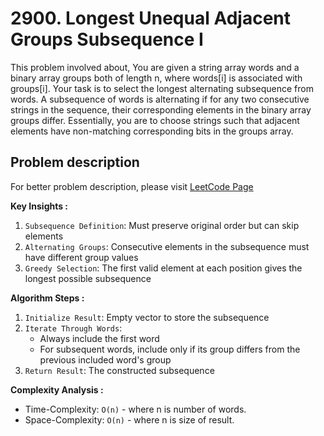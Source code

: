 # 2900. Longest Unequal Adjacent Groups Subsequence I

This problem involved about, You are given a string array words and a binary array groups both of length n, where words[i] is associated with groups[i]. Your task is to select the longest alternating subsequence from words. A subsequence of words is alternating if for any two consecutive strings in the sequence, their corresponding elements in the binary array groups differ. Essentially, you are to choose strings such that adjacent elements have non-matching corresponding bits in the groups array.

## Problem description

For better problem description, please visit [LeetCode Page](https://leetcode.com/problems/longest-unequal-adjacent-groups-subsequence-i/description)

**Key Insights :**<br/>

1. `Subsequence Definition`: Must preserve original order but can skip elements
2. `Alternating Groups`: Consecutive elements in the subsequence must have different group values
3. `Greedy Selection`: The first valid element at each position gives the longest possible subsequence

**Algorithm Steps :**<br/>

1. `Initialize Result`: Empty vector to store the subsequence
2. `Iterate Through Words`:
    - Always include the first word
    - For subsequent words, include only if its group differs from the previous included word's group
3. `Return Result`: The constructed subsequence

**Complexity Analysis :**<br/>

-   Time-Complexity: `O(n)` - where n is number of words.
-   Space-Complexity: `O(n)` - where n is size of result.
